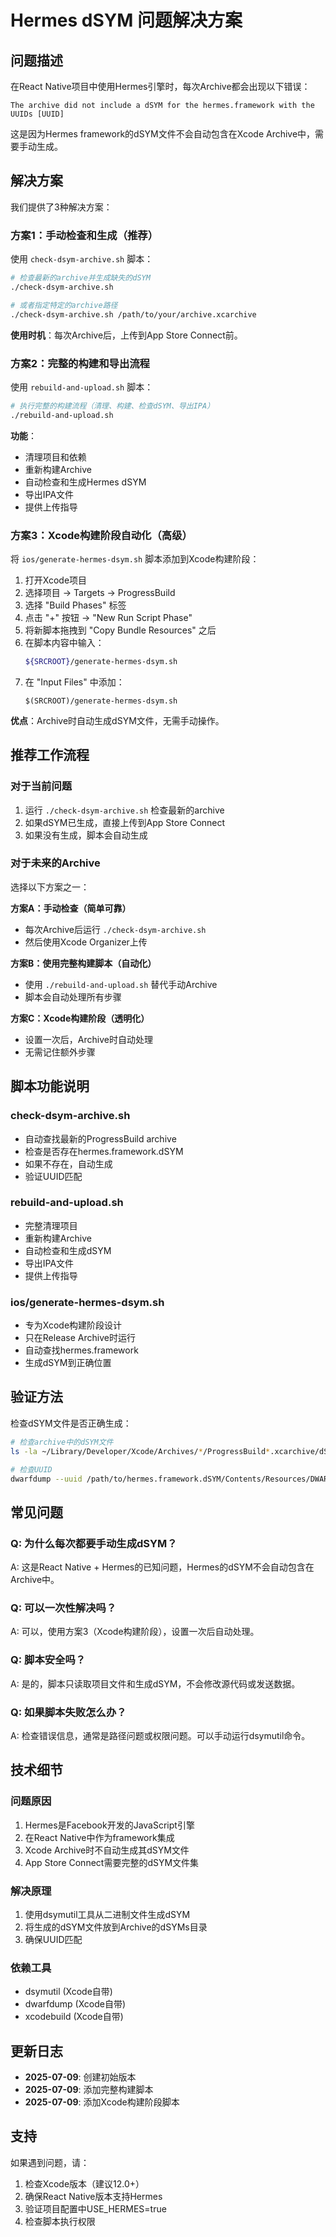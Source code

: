 # Hermes dSYM 问题解决方案

## 问题描述

在React Native项目中使用Hermes引擎时，每次Archive都会出现以下错误：
```
The archive did not include a dSYM for the hermes.framework with the UUIDs [UUID]
```

这是因为Hermes framework的dSYM文件不会自动包含在Xcode Archive中，需要手动生成。

## 解决方案

我们提供了3种解决方案：

### 方案1：手动检查和生成（推荐）

使用 `check-dsym-archive.sh` 脚本：

```bash
# 检查最新的archive并生成缺失的dSYM
./check-dsym-archive.sh

# 或者指定特定的archive路径
./check-dsym-archive.sh /path/to/your/archive.xcarchive
```

**使用时机**：每次Archive后，上传到App Store Connect前。

### 方案2：完整的构建和导出流程

使用 `rebuild-and-upload.sh` 脚本：

```bash
# 执行完整的构建流程（清理、构建、检查dSYM、导出IPA）
./rebuild-and-upload.sh
```

**功能**：
- 清理项目和依赖
- 重新构建Archive
- 自动检查和生成Hermes dSYM
- 导出IPA文件
- 提供上传指导

### 方案3：Xcode构建阶段自动化（高级）

将 `ios/generate-hermes-dsym.sh` 脚本添加到Xcode构建阶段：

1. 打开Xcode项目
2. 选择项目 → Targets → ProgressBuild
3. 选择 "Build Phases" 标签
4. 点击 "+" 按钮 → "New Run Script Phase"
5. 将新脚本拖拽到 "Copy Bundle Resources" 之后
6. 在脚本内容中输入：
   ```bash
   ${SRCROOT}/generate-hermes-dsym.sh
   ```
7. 在 "Input Files" 中添加：
   ```
   $(SRCROOT)/generate-hermes-dsym.sh
   ```

**优点**：Archive时自动生成dSYM文件，无需手动操作。

## 推荐工作流程

### 对于当前问题
1. 运行 `./check-dsym-archive.sh` 检查最新的archive
2. 如果dSYM已生成，直接上传到App Store Connect
3. 如果没有生成，脚本会自动生成

### 对于未来的Archive
选择以下方案之一：

**方案A：手动检查（简单可靠）**
- 每次Archive后运行 `./check-dsym-archive.sh`
- 然后使用Xcode Organizer上传

**方案B：使用完整构建脚本（自动化）**
- 使用 `./rebuild-and-upload.sh` 替代手动Archive
- 脚本会自动处理所有步骤

**方案C：Xcode构建阶段（透明化）**
- 设置一次后，Archive时自动处理
- 无需记住额外步骤

## 脚本功能说明

### check-dsym-archive.sh
- 自动查找最新的ProgressBuild archive
- 检查是否存在hermes.framework.dSYM
- 如果不存在，自动生成
- 验证UUID匹配

### rebuild-and-upload.sh
- 完整清理项目
- 重新构建Archive
- 自动检查和生成dSYM
- 导出IPA文件
- 提供上传指导

### ios/generate-hermes-dsym.sh
- 专为Xcode构建阶段设计
- 只在Release Archive时运行
- 自动查找hermes.framework
- 生成dSYM到正确位置

## 验证方法

检查dSYM文件是否正确生成：

```bash
# 检查archive中的dSYM文件
ls -la ~/Library/Developer/Xcode/Archives/*/ProgressBuild*.xcarchive/dSYMs/

# 检查UUID
dwarfdump --uuid /path/to/hermes.framework.dSYM/Contents/Resources/DWARF/hermes
```

## 常见问题

### Q: 为什么每次都要手动生成dSYM？
A: 这是React Native + Hermes的已知问题，Hermes的dSYM不会自动包含在Archive中。

### Q: 可以一次性解决吗？
A: 可以，使用方案3（Xcode构建阶段），设置一次后自动处理。

### Q: 脚本安全吗？
A: 是的，脚本只读取项目文件和生成dSYM，不会修改源代码或发送数据。

### Q: 如果脚本失败怎么办？
A: 检查错误信息，通常是路径问题或权限问题。可以手动运行dsymutil命令。

## 技术细节

### 问题原因
1. Hermes是Facebook开发的JavaScript引擎
2. 在React Native中作为framework集成
3. Xcode Archive时不自动生成其dSYM文件
4. App Store Connect需要完整的dSYM文件集

### 解决原理
1. 使用dsymutil工具从二进制文件生成dSYM
2. 将生成的dSYM文件放到Archive的dSYMs目录
3. 确保UUID匹配

### 依赖工具
- dsymutil (Xcode自带)
- dwarfdump (Xcode自带)
- xcodebuild (Xcode自带)

## 更新日志

- **2025-07-09**: 创建初始版本
- **2025-07-09**: 添加完整构建脚本
- **2025-07-09**: 添加Xcode构建阶段脚本

## 支持

如果遇到问题，请：
1. 检查Xcode版本（建议12.0+）
2. 确保React Native版本支持Hermes
3. 验证项目配置中USE_HERMES=true
4. 检查脚本执行权限 
